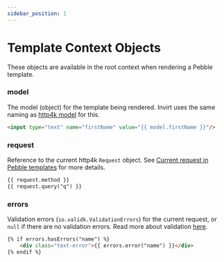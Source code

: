 ```yaml
---
sidebar_position: 1
---
```


# Template Context Objects
These objects are available in the root context when rendering a Pebble template.

### model
The model (object) for the template being rendered. Invirt uses the same naming as
[http4k model](https://www.http4k.org/guide/reference/templating/#notes_for_pebble) for this.

```html
<input type="text" name="firstName" value="{{ model.firstName }}"/>
```

### request
Reference to the current http4k `Request` object. See [Current request in Pebble templates](/docs/framework/current-request#current-request-in-pebble-templates)
for more details.

```html
{{ request.method }}
{{ request.query("q") }}
```

### errors
Validation errors (`io.validk.ValidationErrors`) for the current request, or `null` if there are no validation
errors. Read more about validation [here](/docs/framework/forms/form-validation).

```html
{% if errors.hasErrors("name") %}
    <div class="text-error">{{ errors.error("name") }}</div>
{% endif %}
```
